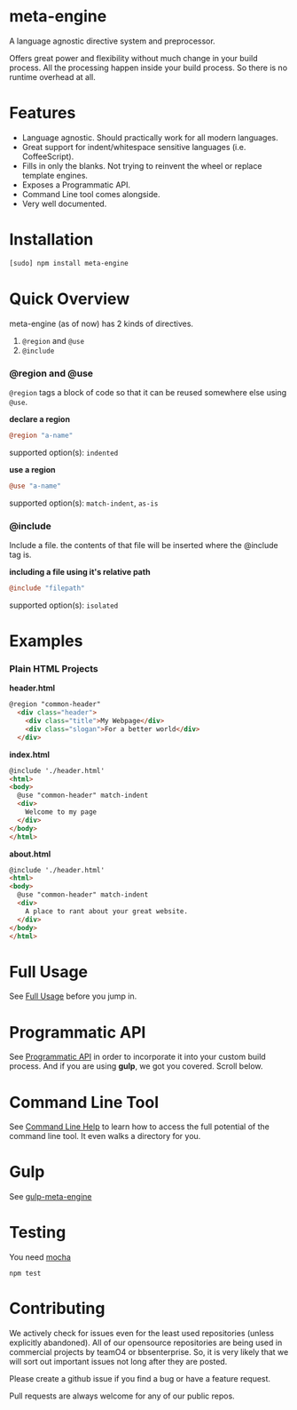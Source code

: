 
# meta-engine

A language agnostic directive system and preprocessor.

Offers great power and flexibility without much change in your build process. All the processing happen inside your build process. So there is no runtime overhead at all.

# Features

* Language agnostic. Should practically work for all modern languages.
* Great support for indent/whitespace sensitive languages (i.e. CoffeeScript).
* Fills in only the blanks. Not trying to reinvent the wheel or replace template engines.
* Exposes a Programmatic API.
* Command Line tool comes alongside.
* Very well documented.


# Installation

```bash
[sudo] npm install meta-engine
```

# Quick Overview

meta-engine (as of now) has 2 kinds of directives.

1. `@region` and `@use`
2. `@include`

### @region and @use

`@region` tags a block of code so that it can be reused somewhere else using `@use`.

**declare a region**
```coffee
@region "a-name"
```
supported option(s): `indented`

**use a region**
```coffee
@use "a-name"
```
supported option(s): `match-indent`, `as-is`

### @include

Include a file. the contents of that file will be inserted where the @include tag is.

**including a file using it's relative path**
```coffee
@include "filepath"
```
supported option(s): `isolated`

# Examples

### Plain HTML Projects

**header.html**

```html
@region "common-header"
  <div class="header">
    <div class="title">My Webpage</div>
    <div class="slogan">For a better world</div>
  </div>
```

**index.html**

```html
@include './header.html'
<html>
<body>
  @use "common-header" match-indent
  <div>
    Welcome to my page
  </div>
</body>
</html>
```

**about.html**

```html
@include './header.html'
<html>
<body>
  @use "common-header" match-indent
  <div>
    A place to rant about your great website.
  </div>
</body>
</html>
```

# Full Usage

See [Full Usage](docs/full-usage.md) before you jump in.

# Programmatic API

See [Programmatic API](docs/api.md) in order to incorporate it into your custom build process. And if you are using **gulp**, we got you covered. Scroll below.

# Command Line Tool

See [Command Line Help](docs/command-line.md) to learn how to access the full potential of the command line tool. It even walks a directory for you.

# Gulp

See [gulp-meta-engine](https://github.com/ishafayet/gulp-meta-engine)

# Testing

You need [mocha](https://github.com/mochajs/mocha)

`npm test`


# Contributing

We actively check for issues even for the least used repositories (unless explicitly abandoned). All of our opensource repositories are being used in commercial projects by teamO4 or bbsenterprise. So, it is very likely that we will sort out important issues not long after they are posted.

Please create a github issue if you find a bug or have a feature request.

Pull requests are always welcome for any of our public repos.



